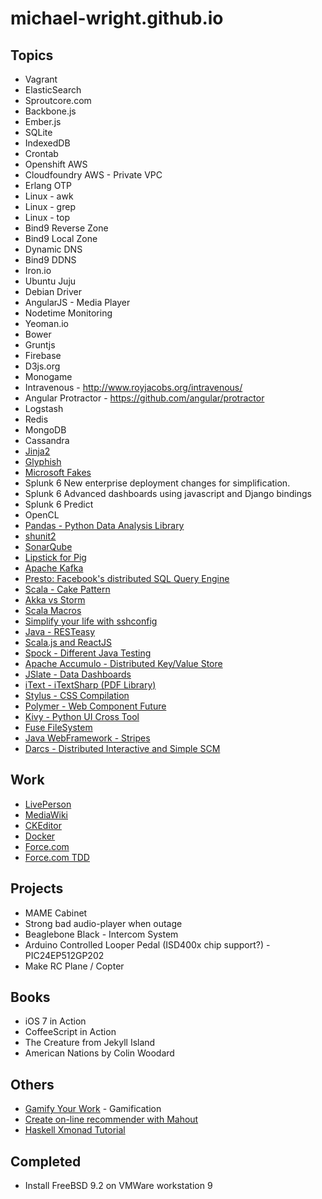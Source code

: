 michael-wright.github.io
========================

Topics
------------------------

* Vagrant
* ElasticSearch
* Sproutcore.com
* Backbone.js
* Ember.js
* SQLite
* IndexedDB
* Crontab
* Openshift AWS
* Cloudfoundry AWS - Private VPC
* Erlang OTP
* Linux - awk
* Linux - grep
* Linux - top
* Bind9 Reverse Zone
* Bind9 Local Zone
* Dynamic DNS
* Bind9 DDNS
* Iron.io
* Ubuntu Juju
* Debian Driver
* AngularJS - Media Player
* Nodetime Monitoring
* Yeoman.io
* Bower
* Gruntjs
* Firebase
* D3js.org
* Monogame
* Intravenous - http://www.royjacobs.org/intravenous/
* Angular Protractor - https://github.com/angular/protractor
* Logstash
* Redis
* MongoDB
* Cassandra
* [Jinja2](http://jinja.pocoo.org/docs/)
* [Glyphish](http://www.glyphish.com/)
* [Microsoft Fakes](http://msdn.microsoft.com/en-us/library/hh549175.aspx)
* Splunk 6 New enterprise deployment changes for simplification.  
* Splunk 6 Advanced dashboards using javascript and Django bindings
* Splunk 6 Predict
* OpenCL
* [Pandas - Python Data Analysis Library](http://www.gregreda.com/2013/10/26/intro-to-pandas-data-structures)
* [shunit2](http://net.tutsplus.com/tutorials/tools-and-tips/test-driving-shell-scripts/)
* [SonarQube](http://www.sonarqube.org/)
* [Lipstick for Pig](http://techblog.netflix.com/2013/06/introducing-lipstick-on-apache-pig.html)
* [Apache Kafka](https://kafka.apache.org/)
* [Presto: Facebook's distributed SQL Query Engine](http://www.infoq.com/news/2013/11/Presto)
* [Scala - Cake Pattern](http://www.warski.org/blog/2010/12/di-in-scala-cake-pattern/)
* [Akka vs Storm](http://www.warski.org/blog/2013/06/akka-vs-storm/)
* [Scala Macros](http://www.warski.org/blog/2012/12/starting-with-scala-macros-a-short-tutorial/)
* [Simplify your life with sshconfig](http://nerderati.com/2011/03/simplify-your-life-with-an-ssh-config-file/)
* [Java - RESTeasy](https://www.jboss.org/resteasy/)
* [Scala.js and ReactJS](http://matthiasnehlsen.com/blog/2014/01/24/scala-dot-js-and-reactjs/)
* [Spock - Different Java Testing](https://code.google.com/p/spock/)
* [Apache Accumulo - Distributed Key/Value Store](https://accumulo.apache.org/)
* [JSlate - Data Dashboards](http://jslate.com/)
* [iText - iTextSharp (PDF Library)](http://itextpdf.com/)
* [Stylus - CSS Compilation](http://learnboost.github.io/stylus/)
* [Polymer - Web Component Future](http://www.polymer-project.org/)
* [Kivy - Python UI Cross Tool](http://kivy.org/#home)
* [Fuse FileSystem](http://fuse.sourceforge.net/)
* [Java WebFramework - Stripes](http://www.stripesframework.org/display/stripes/Home)
* [Darcs - Distributed Interactive and Simple SCM](http://darcs.net/)   


Work
--------------------------
* [LivePerson](https://www.liveperson.com)
* [MediaWiki](https://www.mediawiki.org)
* [CKEditor](http://ckeditor.com/)
* [Docker](https://www.docker.io/)
* [Force.com](http://developer.force.com)
* [Force.com TDD](https://developer.salesforce.com/page/Test_Driven_Development_with_Force.com?elq_mid=6689&elq_cid=18652335)

Projects
--------------------------

* MAME Cabinet
* Strong bad audio-player when outage
* Beaglebone Black - Intercom System
* Arduino Controlled Looper Pedal (ISD400x chip support?) - PIC24EP512GP202
* Make RC Plane / Copter

Books
---------------------------

* iOS 7 in Action 
* CoffeeScript in Action
* The Creature from Jekyll Island
* American Nations by Colin Woodard 

Others
---------------------------

* [Gamify Your Work](https://mediabriefs.ldschurch.org/gamify-your-work/) - Gamification
* [Create on-line recommender with Mahout](http://www.warski.org/blog/2013/10/creating-an-on-line-recommender-system-with-apache-mahout/)
* [Haskell Xmonad Tutorial](http://www.haskell.org/haskellwiki/Xmonad/Guided_tour_of_the_xmonad_source)   

Completed
--------------------------

* Install FreeBSD 9.2 on VMWare workstation 9

